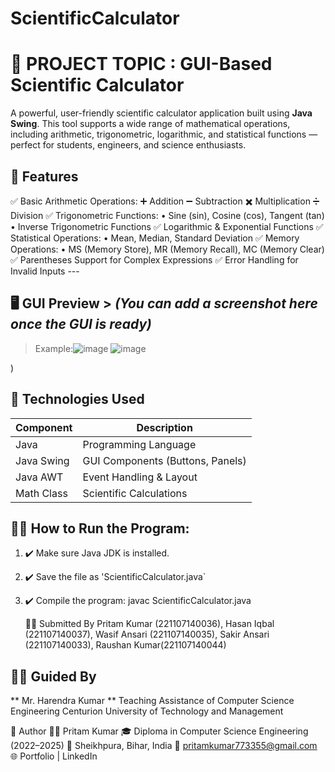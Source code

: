 # ScientificCalculator 

# 🔢 PROJECT TOPIC : GUI-Based Scientific Calculator 
A powerful, user-friendly scientific calculator application built using **Java Swing**. This tool supports a wide range of mathematical operations, including arithmetic, trigonometric, logarithmic, and statistical functions — perfect for students, engineers, and science enthusiasts.


## 🧠 Features
✅ Basic Arithmetic Operations: 
➕ Addition ➖ Subtraction ✖️ Multiplication ➗ Division 
✅ Trigonometric Functions: 
• Sine (sin), Cosine (cos), Tangent (tan) • Inverse Trigonometric Functions 
✅ Logarithmic & Exponential Functions ✅ Statistical Operations: 
• Mean, Median, Standard Deviation 
✅ Memory Operations:
• MS (Memory Store), MR (Memory Recall), MC (Memory Clear)
✅ Parentheses Support for Complex Expressions 
✅ Error Handling for Invalid Inputs --- 


## 🖥️ GUI Preview > *(You can add a screenshot here once the GUI is ready)* 
> Example:![image](https://github.com/user-attachments/assets/f550d137-9ab8-4275-b22d-1dac83cbc9e4) ![image](https://github.com/user-attachments/assets/054e7ad2-796a-4093-bbc3-006b4e72db3a)


)

## 🔧 Technologies Used

| Component       | Description                         |
|------------------|-------------------------------------|
| Java             | Programming Language                |
| Java Swing       | GUI Components (Buttons, Panels)    |
| Java AWT         | Event Handling & Layout             |
| Math Class       | Scientific Calculations             |

## 🧑‍💻 How to Run the Program:

1. ✔️ Make sure Java JDK is installed.
2. ✔️ Save the file as 'ScientificCalculator.java`
3. ✔️ Compile the program:
  javac ScientificCalculator.java

   👨‍💻 Submitted By
     Pritam Kumar   (221107140036),
     Hasan Iqbal (221107140037),
     Wasif Ansari (221107140035),
     Sakir Ansari (221107140033),
     Raushan Kumar(221107140044) 

  ## 👨‍🏫 Guided By
 ** Mr. Harendra Kumar **
Teaching Assistance of Computer Science Engineering
Centurion University of Technology and Management

👤  Author
👨‍💻 Pritam Kumar
🎓 Diploma in Computer Science Engineering (2022–2025)
📍 Sheikhpura, Bihar, India
📧 pritamkumar773355@gmail.com
🌐 Portfolio | LinkedIn

